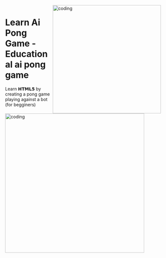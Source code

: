 <img align="right" alt="coding" src="https://media.tenor.com/2gyJVMt_L6wAAAAC/pong-video-game.gif" width="350" height="auto">

# Learn Ai Pong Game - Educational ai pong game
Learn 𝗛𝗧𝗠𝗟𝟱 by creating a pong game playing against a bot (for begginers)


<img align="left" alt="coding" src="https://www.tutorialrepublic.com/lib/images/html-illustration.png" width="450" height="auto">
